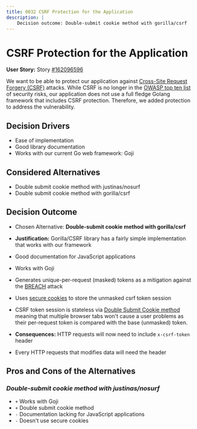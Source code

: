 ```yaml
---
title: 0032 CSRF Protection for the Application
description: |
    Decision outcome: Double-submit cookie method with gorilla/csrf
---
```

# CSRF Protection for the Application

**User Story:** Story [#162096596](https://www.pivotaltracker.com/story/show/162096596)

We want to be able to protect our application against [Cross-Site Request Forgery (CSRF)](https://www.owasp.org/index.php/Cross-Site_Request_Forgery_(CSRF)) attacks. While CSRF is no longer in the [OWASP top ten list](https://www.owasp.org/index.php/Category:OWASP_Top_Ten_Project) of security risks, our application does not use a full fledge Golang framework that includes CSRF protection. Therefore, we added protection to address the vulnerability.

## Decision Drivers

* Ease of implementation
* Good library documentation
* Works with our current Go web framework: Goji

## Considered Alternatives

* Double submit cookie method with justinas/nosurf
* Double submit cookie method with gorilla/csrf

## Decision Outcome

* Chosen Alternative: **Double-submit cookie method with gorilla/csrf**

* **Justification:** Gorilla/CSRF library has a fairly simple implementation that works with our framework
* Good documentation for JavaScript applications
* Works with Goji
* Generates unique-per-request (masked) tokens as a mitigation against the [BREACH](http://breachattack.com/) attack
* Uses [secure cookies](https://en.wikipedia.org/wiki/Secure_cookie) to store the unmasked csrf token session
* CSRF token session is stateless via [Double Submit Cookie method](https://github.com/OWASP/CheatSheetSeries/blob/master/cheatsheets/Cross-Site_Request_Forgery_Prevention_Cheat_Sheet.md#double-submit-cookie) meaning that multiple browser tabs won't cause a user problems as their per-request token is compared with the base (unmasked) token.

* **Consequences:** HTTP requests will now need to include `x-csrf-token` header
* Every HTTP requests that modifies data will need the header

## Pros and Cons of the Alternatives

### *Double-submit cookie method with justinas/nosurf*

* `+` Works with Goji
* `+` Double submit cookie method
* `-` Documentation lacking for JavaScript applications
* `-` Doesn't use secure cookies
